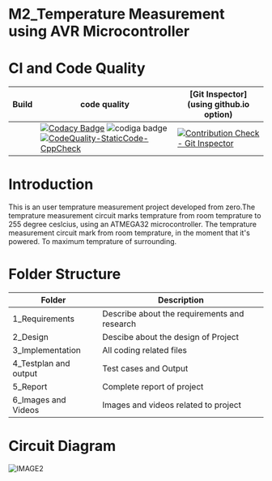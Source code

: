 
# M2_Temperature Measurement using AVR Microcontroller
# CI and Code Quality
| Build  | code quality |[Git Inspector](using github.io option)|
| ----------------------------------------------|  ------------- |  ------------------------ |
||[![Codacy Badge](https://app.codacy.com/project/badge/Grade/109a5e3af09e4e9293148a6cc1514278)](https://www.codacy.com/gh/ak12345569/M2_Temperature-Measurement-using-AVR-Microcontroller/dashboard?utm_source=github.com&amp;utm_medium=referral&amp;utm_content=ak12345569/M2_Temperature-Measurement-using-AVR-Microcontroller&amp;utm_campaign=Badge_Grade) ![codiga badge](https://api.codiga.io/project/32890/status/svg) [![CodeQuality-StaticCode-CppCheck](https://github.com/ak12345569/M2_Temperature-Measurement-using-AVR-Microcontroller/actions/workflows/cpp-check.yml/badge.svg)](https://github.com/ak12345569/M2_Temperature-Measurement-using-AVR-Microcontroller/actions/workflows/cpp-check.yml)|[![Contribution Check - Git Inspector](https://github.com/ak12345569/M2_Temperature-Measurement-using-AVR-Microcontroller/actions/workflows/c-gitinspector.yml/badge.svg)](https://github.com/ak12345569/M2_Temperature-Measurement-using-AVR-Microcontroller/actions/workflows/c-gitinspector.yml)|                                                                                                                                                       
# Introduction
This is an user temprature measurement project developed from zero.The temprature measurement circuit marks temprature from room temprature to 255 degree ceslcius, using an ATMEGA32 microcontroller. The temprature measurement circuit mark from room temprature, in the moment that it's powered. To maximum temprature of surrounding.
# Folder Structure
| Folder   | Description    | 
| ------------- | ------------- | 
| 1_Requirements         | Describe about the requirements and research    | 
|2_Design      | Descibe about the design of Project  | 
| 3_Implementation   | All coding related files    | 
| 4_Testplan and output   | Test cases and Output   | 
|5_Report  |Complete report of project    | 
| 6_Images and Videos   | Images and videos related to project| 
# Circuit Diagram
![IMAGE2](https://user-images.githubusercontent.com/101049933/164290002-6ddd9267-d272-43d7-8640-d6a4945dcbc2.PNG)

